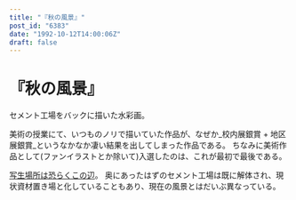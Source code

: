```yaml
---
title: "『秋の風景』"
post_id: "6383"
date: "1992-10-12T14:00:06Z"
draft: false
---
```


# 『秋の風景』

セメント工場をバックに描いた水彩画。

美術の授業にて、いつものノリで描いていた作品が、なぜか_校内展銀賞 + 地区展銀賞_というなかなか凄い結果を出してしまった作品である。
ちなみに美術作品として(ファンイラストとか除いて)入選したのは、これが最初で最後である。

[写生場所は恐らくこの辺](https://www.google.co.jp/maps/@35.940711,139.337592,3a,75y,34.79h,95.36t/data=!3m4!1e1!3m2!1s3TfJl9DgCF2KcOAbpBQcKA!2e0)。
奥にあったはずのセメント工場は既に解体され、現状資材置き場と化していることもあり、現在の風景とはだいぶ異なっている。
